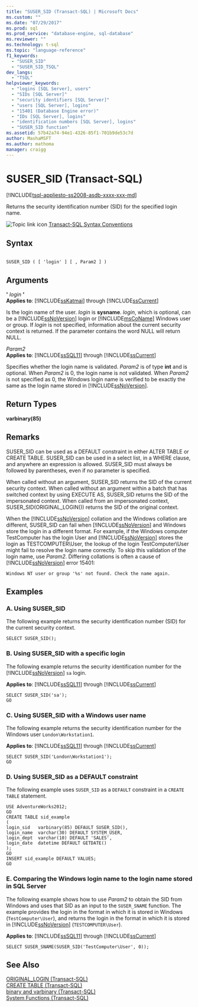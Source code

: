 ```yaml
---
title: "SUSER_SID (Transact-SQL) | Microsoft Docs"
ms.custom: ""
ms.date: "07/29/2017"
ms.prod: sql
ms.prod_service: "database-engine, sql-database"
ms.reviewer: ""
ms.technology: t-sql
ms.topic: "language-reference"
f1_keywords: 
  - "SUSER_SID"
  - "SUSER_SID_TSQL"
dev_langs: 
  - "TSQL"
helpviewer_keywords: 
  - "logins [SQL Server], users"
  - "SIDs [SQL Server]"
  - "security identifiers [SQL Server]"
  - "users [SQL Server], logins"
  - "15401 (Database Engine error)"
  - "IDs [SQL Server], logins"
  - "identification numbers [SQL Server], logins"
  - "SUSER_SID function"
ms.assetid: 57b42a74-94e1-4326-85f1-701b9de53c7d
author: MashaMSFT
ms.author: mathoma
manager: craigg
---
```

# SUSER_SID (Transact-SQL)
[!INCLUDE[tsql-appliesto-ss2008-asdb-xxxx-xxx-md](../../includes/tsql-appliesto-ss2008-asdb-xxxx-xxx-md.md)]

  Returns the security identification number (SID) for the specified login name.  
  
 ![Topic link icon](../../database-engine/configure-windows/media/topic-link.gif "Topic link icon") [Transact-SQL Syntax Conventions](../../t-sql/language-elements/transact-sql-syntax-conventions-transact-sql.md)  
  
## Syntax  
  
```  
  
SUSER_SID ( [ 'login' ] [ , Param2 ] )   
```  
  
## Arguments  
 **'** *login* **'**  
**Applies to**: [!INCLUDE[ssKatmai](../../includes/sskatmai-md.md)] through [!INCLUDE[ssCurrent](../../includes/sscurrent-md.md)]
  
 Is the login name of the user. *login* is **sysname**. *login*, which is optional, can be a [!INCLUDE[ssNoVersion](../../includes/ssnoversion-md.md)] login or [!INCLUDE[msCoName](../../includes/msconame-md.md)] Windows user or group. If *login* is not specified, information about the current security context is returned. If the parameter contains the word NULL will return NULL.  
  
 *Param2*  
**Applies to**: [!INCLUDE[ssSQL11](../../includes/sssql11-md.md)] through [!INCLUDE[ssCurrent](../../includes/sscurrent-md.md)]
  
 Specifies whether the login name is validated. *Param2* is of type **int** and is optional. When *Param2* is 0, the login name is not validated. When *Param2* is not specified as 0, the Windows login name is verified to be exactly the same as the login name stored in [!INCLUDE[ssNoVersion](../../includes/ssnoversion-md.md)].  
  
## Return Types  
 **varbinary(85)**  
  
## Remarks  
 SUSER_SID can be used as a DEFAULT constraint in either ALTER TABLE or CREATE TABLE. SUSER_SID can be used in a select list, in a WHERE clause, and anywhere an expression is allowed. SUSER_SID must always be followed by parentheses, even if no parameter is specified.  
  
 When called without an argument, SUSER_SID returns the SID of the current security context. When called without an argument within a batch that has switched context by using EXECUTE AS, SUSER_SID returns the SID of the impersonated context. When called from an impersonated context, SUSER_SID(ORIGINAL_LOGIN()) returns the SID of the original context.  
  
 When the [!INCLUDE[ssNoVersion](../../includes/ssnoversion-md.md)] collation and the Windows collation are different, SUSER_SID can fail when [!INCLUDE[ssNoVersion](../../includes/ssnoversion-md.md)] and Windows store the login in a different format. For example, if the Windows computer TestComputer has the login User and [!INCLUDE[ssNoVersion](../../includes/ssnoversion-md.md)] stores the login as TESTCOMPUTER\User, the lookup of the login TestComputer\User might fail to resolve the login name correctly. To skip this validation of the login name, use *Param2*. Differing collations is often a cause of [!INCLUDE[ssNoVersion](../../includes/ssnoversion-md.md)] error 15401:  
  
 `Windows NT user or group '%s' not found. Check the name again.`  
  
## Examples  
  
### A. Using SUSER_SID  
 The following example returns the security identification number (SID) for the current security context.  
  
```  
SELECT SUSER_SID();  
```  
  
### B. Using SUSER_SID with a specific login  
 The following example returns the security identification number for the [!INCLUDE[ssNoVersion](../../includes/ssnoversion-md.md)] `sa` login.  
  
**Applies to**: [!INCLUDE[ssSQL11](../../includes/sssql11-md.md)] through [!INCLUDE[ssCurrent](../../includes/sscurrent-md.md)]
  
```  
SELECT SUSER_SID('sa');  
GO  
```  
  
### C. Using SUSER_SID with a Windows user name  
 The following example returns the security identification number for the Windows user `London\Workstation1`.  
  
**Applies to**: [!INCLUDE[ssSQL11](../../includes/sssql11-md.md)] through [!INCLUDE[ssCurrent](../../includes/sscurrent-md.md)]
  
```  
SELECT SUSER_SID('London\Workstation1');  
GO  
```  
  
### D. Using SUSER_SID as a DEFAULT constraint  
 The following example uses `SUSER_SID` as a `DEFAULT` constraint in a `CREATE TABLE` statement.  
  
```  
USE AdventureWorks2012;  
GO  
CREATE TABLE sid_example  
(  
login_sid   varbinary(85) DEFAULT SUSER_SID(),  
login_name  varchar(30) DEFAULT SYSTEM_USER,  
login_dept  varchar(10) DEFAULT 'SALES',  
login_date  datetime DEFAULT GETDATE()  
);   
GO  
INSERT sid_example DEFAULT VALUES;  
GO  
```  
  
### E. Comparing the Windows login name to the login name stored in SQL Server  
 The following example shows how to use *Param2* to obtain the SID from Windows and uses that SID as an input to the `SUSER_SNAME` function. The example provides the login in the format in which it is stored in Windows (`TestComputer\User`), and returns the login in the format in which it is stored in [!INCLUDE[ssNoVersion](../../includes/ssnoversion-md.md)] (`TESTCOMPUTER\User`).  
  
**Applies to**: [!INCLUDE[ssSQL11](../../includes/sssql11-md.md)] through [!INCLUDE[ssCurrent](../../includes/sscurrent-md.md)]
  
```  
SELECT SUSER_SNAME(SUSER_SID('TestComputer\User', 0));  
```  
  
## See Also  
 [ORIGINAL_LOGIN &#40;Transact-SQL&#41;](../../t-sql/functions/original-login-transact-sql.md)   
 [CREATE TABLE &#40;Transact-SQL&#41;](../../t-sql/statements/create-table-transact-sql.md)   
 [binary and varbinary &#40;Transact-SQL&#41;](../../t-sql/data-types/binary-and-varbinary-transact-sql.md)   
 [System Functions &#40;Transact-SQL&#41;](../../relational-databases/system-functions/system-functions-for-transact-sql.md)  
  
  
